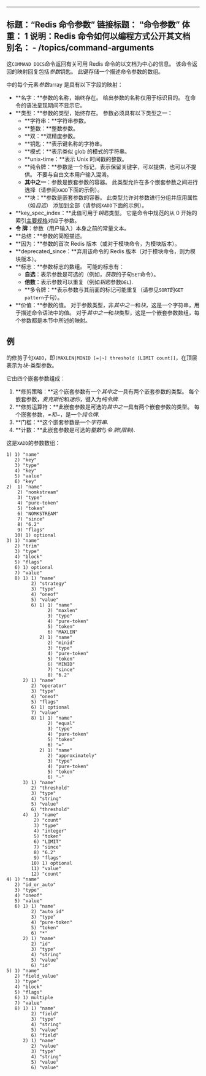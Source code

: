 ***

## 标题：“Redis 命令参数”&#xA;链接标题： “命令参数”&#xA;体重： 1&#xA;说明：Redis 命令如何以编程方式公开其文档&#xA;别名：&#xA;\- /topics/command-arguments

这`COMMAND DOCS`命令返回有关可用 Redis 命令的以文档为中心的信息。
该命令返回的映射回复包括*参数*钥匙。
此键存储一个描述命令参数的数组。

中的每个元素*参数*array 是具有以下字段的映射：

*   **名字：**参数的名称，始终存在。
    给出参数的名称仅用于标识目的。
    在命令的语法呈现期间不显示它。
*   **类型：**参数的类型，始终存在。
    参数必须具有以下类型之一：
    *   **字符串：**字符串参数。
    *   **整数：**整数参数。
    *   **双：**双精度参数。
    *   **钥匙：**表示键名称的字符串。
    *   **模式：**表示类似 glob 的模式的字符串。
    *   **unix-time：**表示 Unix 时间戳的整数。
    *   **纯令牌：**参数是一个标记，表示保留关键字，可以提供，也可以不提供。
        不要与自由文本用户输入混淆。
    *   **其中之一**：参数是嵌套参数的容器。
        此类型允许在多个嵌套参数之间进行选择（请参阅`XADD`下面的示例）。
    *   **块：**参数是嵌套参数的容器。
        此类型允许对参数进行分组并应用属性（如*自选*） 添加到全部（请参阅`XADD`下面的示例）。
*   **key_spec_index：**此值可用于*钥匙*类型。
    它是命令中规范的从 0 开始的索引[主要规格][tr]对应于参数。
*   **令 牌**：参数（用户输入）本身之前的常量文本。
*   **总结：**参数的简短描述。
*   **因为：**参数的首次 Redis 版本（或对于模块命令，为模块版本）。
*   **deprecated_since：**弃用该命令的 Redis 版本（对于模块命令，则为模块版本）。
*   **标志：**参数标志的数组。
    可能的标志有：
    *   **自选**：表示参数是可选的（例如，*获取*的子句`SET`命令）。
    *   **倍数**：表示参数可以重复（例如*钥匙*参数`DEL`).
    *   **多令牌：**表示参数与其前面的标记可能重复（请参见`SORT`的`GET pattern`子句）。
*   **价值：**参数的值。
    对于参数类型，非*其中之一*和*块*，这是一个字符串，用于描述命令语法中的值。
    对于*其中之一*和*块*类型，这是一个嵌套参数数组，每个参数都是本节中所述的映射。

[tr]: /topics/key-specs

## 例

的修剪子句`XADD`，即`[MAXLEN|MINID [=|~] threshold [LIMIT count]]`，在顶层表示为*块*-类型参数。

它由四个嵌套参数组成：

1.  **修剪策略：**这个嵌套参数有一个*其中之一*具有两个嵌套参数的类型。
    每个嵌套参数，*麦克斯伦*和*迷你*，键入为*纯令牌*.
2.  **修剪运算符：**此嵌套参数是可选的*其中之一*具有两个嵌套参数的类型。
    每个嵌套参数，*=*和*~*，是一个*纯令牌*.
3.  **门槛：**这个嵌套参数是一个*字符串*.
4.  **计数：**此嵌套参数是可选的*整数*与*令 牌*(*限制*).

这是`XADD`的参数数组：

    1) 1) "name"
       2) "key"
       3) "type"
       4) "key"
       5) "value"
       6) "key"
    2)  1) "name"
        2) "nomkstream"
        3) "type"
        4) "pure-token"
        5) "token"
        6) "NOMKSTREAM"
        7) "since"
        8) "6.2"
        9) "flags"
       10) 1) optional
    3) 1) "name"
       2) "trim"
       3) "type"
       4) "block"
       5) "flags"
       6) 1) optional
       7) "value"
       8) 1) 1) "name"
             2) "strategy"
             3) "type"
             4) "oneof"
             5) "value"
             6) 1) 1) "name"
                   2) "maxlen"
                   3) "type"
                   4) "pure-token"
                   5) "token"
                   6) "MAXLEN"
                2) 1) "name"
                   2) "minid"
                   3) "type"
                   4) "pure-token"
                   5) "token"
                   6) "MINID"
                   7) "since"
                   8) "6.2"
          2) 1) "name"
             2) "operator"
             3) "type"
             4) "oneof"
             5) "flags"
             6) 1) optional
             7) "value"
             8) 1) 1) "name"
                   2) "equal"
                   3) "type"
                   4) "pure-token"
                   5) "token"
                   6) "="
                2) 1) "name"
                   2) "approximately"
                   3) "type"
                   4) "pure-token"
                   5) "token"
                   6) "~"
          3) 1) "name"
             2) "threshold"
             3) "type"
             4) "string"
             5) "value"
             6) "threshold"
          4)  1) "name"
              2) "count"
              3) "type"
              4) "integer"
              5) "token"
              6) "LIMIT"
              7) "since"
              8) "6.2"
              9) "flags"
             10) 1) optional
             11) "value"
             12) "count"
    4) 1) "name"
       2) "id_or_auto"
       3) "type"
       4) "oneof"
       5) "value"
       6) 1) 1) "name"
             2) "auto_id"
             3) "type"
             4) "pure-token"
             5) "token"
             6) "*"
          2) 1) "name"
             2) "id"
             3) "type"
             4) "string"
             5) "value"
             6) "id"
    5) 1) "name"
       2) "field_value"
       3) "type"
       4) "block"
       5) "flags"
       6) 1) multiple
       7) "value"
       8) 1) 1) "name"
             2) "field"
             3) "type"
             4) "string"
             5) "value"
             6) "field"
          2) 1) "name"
             2) "value"
             3) "type"
             4) "string"
             5) "value"
             6) "value"
